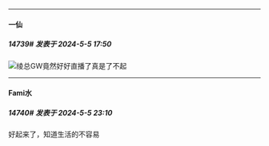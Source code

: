 ﻿
*****

####  一仙  
##### 14739#       发表于 2024-5-5 17:50

<img src="https://static.saraba1st.com/image/smiley/face2017/112.png" referrerpolicy="no-referrer">绫总GW竟然好好直播了真是了不起


*****

####  Fami水  
##### 14740#       发表于 2024-5-5 23:10

好起来了，知道生活的不容易

